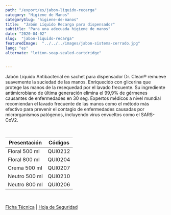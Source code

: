 ```yaml
---
path: "/export/es/jabon-liquido-recarga"
category: "Higiene de Manos"
categorySlug: "higiene-de-manos"
title:  "Jabón Líquido Recarga para dispensador"
subtitle: "Para una adecuada higiene de manos"
date: "2020-04-02"
slug:  "jabon-liquido-recarga"
featuredImage:  "../../../images/jabon-sistema-cerrado.jpg"
lang: "es"
alternate: "lotion-soap-sealed-cartdridge"


---
```

Jabón Líquido Antibacterial en sachet para dispensador Dr. Clean® remueve suavemente la suciedad de las manos. Enriquecido con glicerina que protege las manos de la resequedad por el lavado frecuente. Su ingrediente antimicrobiano de última generación elimina el 99,9% de gérmenes causantes de enfermedades en 30 seg. Expertos médicos a nivel mundial recomiendan el lavado frecuente de las manos como el método más efectivo para prevenir el contagio de enfermedades causadas por microrganismos patógenos, incluyendo virus envueltos como el SARS-CoV2.

<br>
<table class="min-w-full md:min-w-0 divide-y-0 divide-gray-200">
          <thead class=" bg-white">
            <tr>
              <th scope="col" class="px-6 text-center text-xs font-medium text-primary-lighter uppercase tracking-wider">
                Presentación
              </th>
              <th scope="col" class="px-6 py-3 text-center text-xs font-medium text-primary-lighter uppercase tracking-wider">
                Códigos
              </th>
            </tr>
          </thead>
          <tbody>
            <tr class="bg-gray-400">
              <td class="px-6 py-4 whitespace-nowrap text-sm text-gray-700 text-center">
              Floral 500 ml
              </td>
              <td class="px-6 py-4 whitespace-nowrap text-sm text-gray-700 text-center">
              QUI0212
              </td>
            </tr>
            <tr class="bg-gray-200">
              <td class="px-6 py-4 whitespace-nowrap text-sm text-gray-700 text-center">
              Floral 800 ml
              </td>
              <td class="px-6 py-4 whitespace-nowrap text-sm text-gray-700 text-center">
              QUI0204
              </td>
            </tr>
            <tr class="bg-gray-400">
              <td class="px-6 py-4 whitespace-nowrap text-sm text-gray-700 text-center">
              Crema 500 ml
              </td>
              <td class="px-6 py-4 whitespace-nowrap text-sm text-gray-700 text-center">
              QUI0207
              </td>
            </tr>
            <tr class="bg-gray-200">
              <td class="px-6 py-4 whitespace-nowrap text-sm text-gray-700 text-center">
              Neutro 500 ml
              </td>
              <td class="px-6 py-4 whitespace-nowrap text-sm text-gray-700 text-center">
              QUI0210
              </td>
            </tr>
            <tr class="bg-gray-400">
              <td class="px-6 py-4 whitespace-nowrap text-sm text-gray-700 text-center">
              Neutro 800 ml
              </td>
              <td class="px-6 py-4 whitespace-nowrap text-sm text-gray-700 text-center">
              QUI0206
              </td>
            </tr>
          </tbody>
        </table>
        <br>

 <a href="../../../files/FT-jabon-liquido-antibacterial.pdf" target="_blank" rel="noopener">Ficha Técnica</a> |
 <a href="../../../files/MSDS-jabon-liquido-antibacterial.pdf" target="_blank" rel="noopener">Hoja de Seguridad</a>
